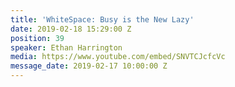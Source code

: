 ```yaml
---
title: 'WhiteSpace: Busy is the New Lazy'
date: 2019-02-18 15:29:00 Z
position: 39
speaker: Ethan Harrington
media: https://www.youtube.com/embed/SNVTCJcfcVc
message_date: 2019-02-17 10:00:00 Z
---
```


